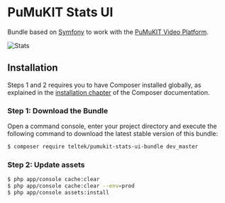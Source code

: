 PuMuKIT Stats UI
================

Bundle based on [Symfony](http://symfony.com/) to work with the [PuMuKIT Video Platform](https://github.com/pumukit/PuMuKIT/#readme).

![Stats](Resources/data/screenshot.png)


Installation
------------

Steps 1 and 2 requires you to have Composer installed globally, as explained in the [installation chapter](https://getcomposer.org/doc/00-intro.md) of the Composer documentation.


### Step 1: Download the Bundle

Open a command console, enter your project directory and execute the
following command to download the latest stable version of this bundle:

```bash
$ composer require teltek/pumukit-stats-ui-bundle dev_master
```

### Step 2: Update assets

```bash
$ php app/console cache:clear
$ php app/console cache:clear --env=prod
$ php app/console assets:install
```
